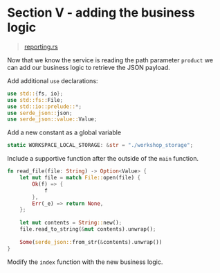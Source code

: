 # Section V - adding the business logic

> [reporting.rs](https://github.com/dsietz/daas-workshop/blob/master/rust-daas/src/bin/reporting.rs)

Now that we know the service is reading the path parameter `product` we can add our business logic to retrieve the JSON payload.

Add additional `use` declarations:

```rust
use std::{fs, io};
use std::fs::File;
use std::io::prelude::*;
use serde_json::json;
use serde_json::value::Value;
```

Add a new constant as a global variable

```rust
static WORKSPACE_LOCAL_STORAGE: &str = "./workshop_storage";
```

Include a supportive function after the outside of the `main` function.

```rust
fn read_file(file: String) -> Option<Value> {
    let mut file = match File::open(file) {
        Ok(f) => {
            f
        },
        Err(_e) => return None,
    };
    
    let mut contents = String::new();
    file.read_to_string(&mut contents).unwrap();
    
    Some(serde_json::from_str(&contents).unwrap())
}
```

Modify the `index` function with the new business logic.

